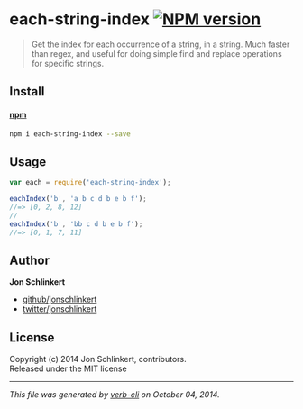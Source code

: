 # each-string-index [![NPM version](https://badge.fury.io/js/each-string-index.png)](http://badge.fury.io/js/each-string-index)

> Get the index for each occurrence of a string, in a string. Much faster than regex, and useful for doing simple find and replace operations for specific strings.

## Install
#### [npm](npmjs.org)

```bash
npm i each-string-index --save
```

## Usage

```js
var each = require('each-string-index');

eachIndex('b', 'a b c d b e b f');
//=> [0, 2, 8, 12]
//
eachIndex('b', 'bb c d b e b f');
//=> [0, 1, 7, 11]
```

## Author

**Jon Schlinkert**
 
+ [github/jonschlinkert](https://github.com/jonschlinkert)
+ [twitter/jonschlinkert](http://twitter.com/jonschlinkert) 

## License
Copyright (c) 2014 Jon Schlinkert, contributors.  
Released under the MIT license

***

_This file was generated by [verb-cli](https://github.com/assemble/verb-cli) on October 04, 2014._